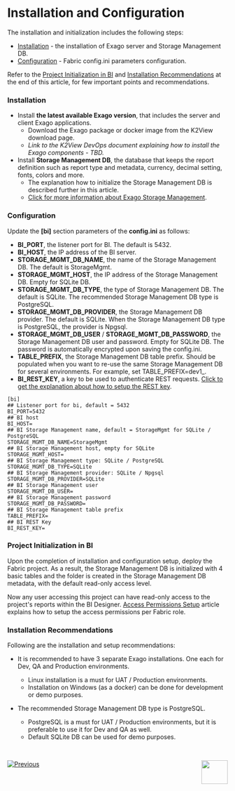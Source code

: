 # Installation and Configuration

The installation and initialization includes the following steps:

- [Installation](01_Installation.md#installation) - the installation of Exago server and Storage Management DB.
- [Configuration](01_Installation.md#configuration) - Fabric config.ini parameters configuration.

Refer to the [Project Initialization in BI](01_Installation.md#Project-Initialization-in-BI) and [Installation Recommendations](01_Installation.md#installation-Recommendations) at the end of this article, for few important points and recommendations. 

### Installation

* Install **the latest available Exago version**, that includes the server and client Exago applications. 
  * Download the Exago package or docker image from the K2View download page.
  * *Link to the K2View DevOps document explaining how to install the Exago components - TBD.*
* Install **Storage Management DB**, the database that keeps the report definition such as report type and metadata, currency, decimal setting, fonts, colors and more. 
  * The explanation how to initialize the Storage Management DB is described further in this article. 
  * [Click for more information about Exago Storage Management](https://support.exagoinc.com/hc/en-us/articles/360042587313-Storage-Management-Introduction).


### Configuration

Update the **[bi]** section parameters of the **config.ini** as follows:

* **BI_PORT**, the listener port for BI. The default is 5432.
* **BI_HOST**, the IP address of the BI server.
* **STORAGE_MGMT_DB_NAME**, the name of the Storage Management DB. The default is StorageMgmt.
* **STORAGE_MGMT_HOST**, the IP address of the Storage Management DB. Empty for SQLite DB.
* **STORAGE_MGMT_DB_TYPE**, the type of Storage Management DB. The default is SQLite. The recommended Storage Management DB type is PostgreSQL.
* **STORAGE_MGMT_DB_PROVIDER**, the Storage Management DB provider. The default is SQLite. When the Storage Management DB type is PostgreSQL, the provider is Npgsql.
* **STORAGE_MGMT_DB_USER** / **STORAGE_MGMT_DB_PASSWORD**, the Storage Management DB user and password. Empty for SQLite DB. The password is automatically encrypted upon saving the config.ini.
* **TABLE_PREFIX**, the Storage Management DB table prefix. Should be populated when you want to re-use the same Storage Management DB for several environments. For example, set TABLE_PREFIX=dev1_.
* **BI_REST_KEY**, a key to be used to authenticate REST requests. [Click to get the explanation about how to setup the REST key](99_bi_admin_config.md#REST-Key-Initialization). 

~~~
[bi]
## Listener port for bi, default = 5432
BI_PORT=5432
## BI host
BI_HOST=
## BI Storage Management name, default = StorageMgmt for SQLite / PostgreSQL
STORAGE_MGMT_DB_NAME=StorageMgmt
## BI Storage Management host, empty for SQLite
STORAGE_MGMT_HOST=
## BI Storage Management type: SQLite / PostgreSQL
STORAGE_MGMT_DB_TYPE=SQLite
## BI Storage Management provider: SQLite / Npgsql
STORAGE_MGMT_DB_PROVIDER=SQLite
## BI Storage Management user
STORAGE_MGMT_DB_USER=
## BI Storage Management password
STORAGE_MGMT_DB_PASSWORD=
## BI Storage Management table prefix
TABLE_PREFIX=
## BI REST Key
BI_REST_KEY=
~~~
### Project Initialization in BI

Upon the completion of installation and configuration setup, deploy the Fabric project. As a result, the Storage Management DB is initialized with 4 basic tables and the <project name> folder is created in the Storage Management DB metadata, with the default read-only access level.  

Now any user accessing this project can have read-only access to the project's reports within the BI Designer. [Access Permissions Setup](02_Permissions_Setup.md) article explains how to setup the access permissions per Fabric role. 

### Installation Recommendations

Following are the installation and setup recommendations:

- It is recommended to have 3 separate Exago installations. One each for Dev, QA and Production environments.
  - Linux installation is a must for UAT / Production environments.
  - Installation on Windows (as a docker) can be done for development or demo purposes.
- The recommended Storage Management DB type is PostgreSQL.
  - PostgreSQL is a must for UAT / Production environments, but it is preferable to use it for Dev and QA as well.
  - Default SQLite DB can be used for demo purposes. 

  ​


[![Previous](/articles/images/Previous.png)](00_BI_user_guide_overview.md)[<img align="right" width="60" height="54" src="/articles/images/Next.png">](02_Permissions_Setup.md) 



